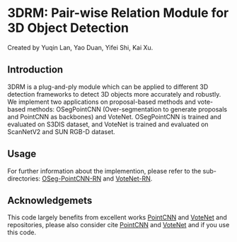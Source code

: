 # 3DRM:  Pair-wise Relation Module for 3D Object Detection
Created by Yuqin Lan, Yao Duan, Yifei Shi, Kai Xu.

## Introduction
3DRM is a plug-and-ply module which can be applied to different 3D detection frameworks to detect 3D objects more accurately and robustly. We implement two applications on proposal-based methods and vote-based methods: OSegPointCNN (Over-segmentation to generate proposals and PointCNN as backbones) and VoteNet. OSegPointCNN is trained and evaluated on S3DIS dataset, and VoteNet is trained and evaluated on ScanNetV2 and SUN RGB-D dataset. 

## Usage
For further information about the implemention, please refer to the sub-directories: [OSeg-PointCNN-RN](./OSeg-PointCNN-RN) and [VoteNet-RN](./VoteNet-RN).


## Acknowledgemets
This code largely benefits from excellent works [PointCNN](https://github.com/yangyanli/PointCNN) and [VoteNet](https://github.com/facebookresearch/votenet) and repositories, please also consider cite [PointCNN](https://arxiv.org/abs/1801.07791.pdf) and [VoteNet](https://arxiv.org/pdf/1904.09664.pdf) and  if you use this code.